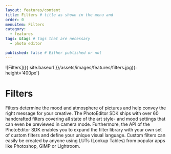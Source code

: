 ```yaml
---
layout: features/content
title: Filters # title as shown in the menu and 
order: 0
menuitem: Filters
category: 
  - features
tags: &tags # tags that are necessary
  - photo editor 

published: false # Either published or not 
---
```

![Filters]({{ site.baseurl }}/assets/images/features/filters.jpg){: height='400px'}
# Filters

Filters determine the mood and atmosphere of pictures and help convey the right message for your creative. The PhotoEditor SDK ships with over 60 handcrafted filters covering all state of the art style- and mood settings that can even be previewed in camera mode. Furthermore, the API of the PhotoEditor SDK enables you to expand the filter library with your own set of custom filters and define your unique visual language. Custom filters can easily be created by anyone using LUTs (Lookup Tables) from popular apps like Photoshop, GIMP or Lightroom.

